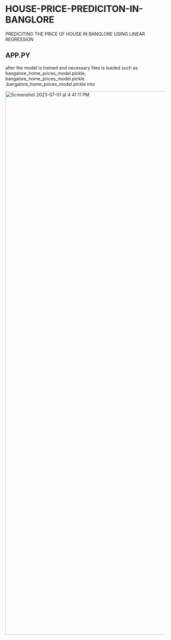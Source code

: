 # HOUSE-PRICE-PREDICITON-IN-BANGLORE
PREDICITING THE PRICE OF HOUSE IN BANGLORE USING LINEAR REGRESSION

## APP.PY

after the model is trained and necessary files is loaded such as bangalore_home_prices_model.pickle, bangalore_home_prices_model.pickle ,bangalore_home_prices_model.pickle into

<img width="1701" alt="Screenshot 2023-07-01 at 4 41 11 PM" src="https://github.com/akashsharma-2002/HOUSE-PRICE-PREDICITON-IN-BANGLORE/assets/73756172/3f686895-6b84-4ad4-ae17-8ea020f9de64">

